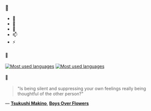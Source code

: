 ### 👋

- 🔭
- 🌱
- 💬
- 📫
- ⚡

#### 🧏

[![Most used languages](https://github-readme-stats-aynah.vercel.app/api/top-langs/?username=aynh&theme=solarized-dark&langs_count=6&layout=compact&hide_title=true)](https://github.com/anuraghazra/github-readme-stats#gh-dark-mode-only)
[![Most used languages](https://github-readme-stats-aynah.vercel.app/api/top-langs/?username=aynh&theme=solarized-light&langs_count=6&layout=compact&hide_title=true)](https://github.com/anuraghazra/github-readme-stats#gh-light-mode-only)

#### 💬

> "Is being silent and suppressing  your own feelings really being thoughtful of the other person?"

&mdash; [**Tsukushi Makino**](https://myanimelist.net/character.php?q=Tsukushi%20Makino&cat=character), [**Boys Over Flowers**](https://myanimelist.net/search/all?q=Boys%20Over%20Flowers&cat=all)
